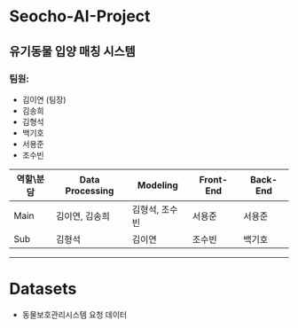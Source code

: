 # Seocho-AI-Project
## 유기동물 입양 매칭 시스템
### 팀원:
* 김이연 (팀장)
* 김송희
* 김형석
* 백기호
* 서용준
* 조수빈
  
|역할\\분담|Data Processing|Modeling  |Front-End|Back-End|
|--------|---------------|----------|---------|--------|
|Main|김이연, 김송희|김형석, 조수빈|서용준|서용준|
|Sub|김형석|김이연|조수빈|백기호|
--------------

# Datasets
* 동물보호관리시스템 요청 데이터

